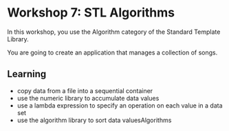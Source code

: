 # Workshop 7: STL Algorithms
In this workshop, you use the Algorithm category of the Standard Template Library.

You are going to create an application that manages a collection of songs.


## Learning
- copy data from a file into a sequential container
- use the numeric library to accumulate data values
- use a lambda expression to specify an operation on each value in a data set
- use the algorithm library to sort data valuesAlgorithms